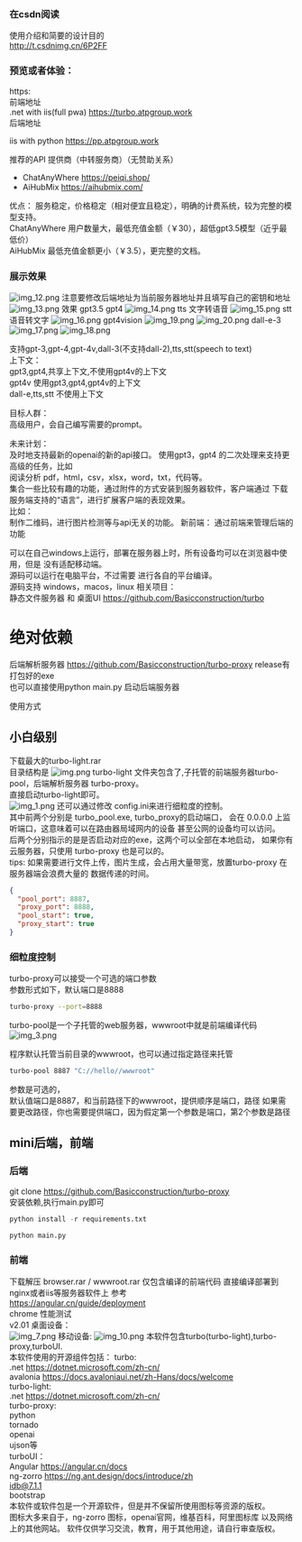 ### 在csdn阅读
使用介绍和简要的设计目的  
http://t.csdnimg.cn/6P2FF  
### 预览或者体验：  

https:  
前端地址  
.net with iis(full pwa) https://turbo.atpgroup.work  
后端地址  
 
iis with python https://pp.atpgroup.work

推荐的API 提供商（中转服务商）（无赞助关系）  
- ChatAnyWhere https://peiqi.shop/
- AiHubMix https://aihubmix.com/

优点： 服务稳定，价格稳定（相对便宜且稳定），明确的计费系统，较为完整的模型支持。  
ChatAnyWhere 用户数量大，最低充值金额（￥30），超低gpt3.5模型（近乎最低价）  
AiHubMix 最低充值金额更小（￥3.5），更完整的文档。  

### 展示效果

![img_12.png](img_12.png)
注意要修改后端地址为当前服务器地址并且填写自己的密钥和地址
![img_13.png](img_13.png)
效果
gpt3.5 gpt4
![img_14.png](img_14.png)
tts 文字转语音
![img_15.png](img_15.png)
stt 语音转文字
![img_16.png](img_16.png)
gpt4vision
![img_19.png](img_19.png)
![img_20.png](img_20.png)
dall-e-3
![img_17.png](img_17.png)
![img_18.png](img_18.png)

 
支持gpt-3,gpt-4,gpt-4v,dall-3(不支持dall-2),tts,stt(speech to text)  
上下文：  
gpt3,gpt4,共享上下文,不使用gpt4v的上下文  
gpt4v 使用gpt3,gpt4,gpt4v的上下文  
dall-e,tts,stt 不使用上下文  

目标人群：  
高级用户，会自己编写需要的prompt。  

未来计划：  
及时地支持最新的openai的新的api接口。
使用gpt3，gpt4 的二次处理来支持更高级的任务，比如  
阅读分析 pdf，html，csv，xlsx，word，txt，代码等。  
集合一些比较有趣的功能，通过附件的方式安装到服务器软件，客户端通过
下载服务端支持的“语言”，进行扩展客户端的表现效果。  
比如：  
制作二维码，进行图片检测等与api无关的功能。
新前端： 通过前端来管理后端的功能  

可以在自己windows上运行，部署在服务器上时，所有设备均可以在浏览器中使用，但是
没有适配移动端。  
源码可以运行在电脑平台，不过需要 进行各自的平台编译。  
源码支持 windows，macos，linux
相关项目：  
静态文件服务器 和 桌面UI
https://github.com/Basicconstruction/turbo
# 绝对依赖
后端解析服务器 https://github.com/Basicconstruction/turbo-proxy
release有打包好的exe  
也可以直接使用python main.py 启动后端服务器


使用方式  
## 小白级别
下载最大的turbo-light.rar  
目录结构是
![img.png](img.png)
turbo-light 文件夹包含了,子托管的前端服务器turbo-pool，后端解析服务器
turbo-proxy。  
直接启动turbo-light即可。  
![img_1.png](img_1.png)
还可以通过修改 config.ini来进行细粒度的控制。  
其中前两个分别是 turbo_pool.exe, turbo_proxy的启动端口，
会在 0.0.0.0 上监听端口，这意味着可以在路由器局域网内的设备
甚至公网的设备均可以访问。  
后两个分别指示的是是否启动对应的exe，这两个可以全部在本地启动，
如果你有云服务器，只使用 turbo-proxy 也是可以的。  
tips: 如果需要进行文件上传，图片生成，会占用大量带宽，放置turbo-proxy
在服务器端会浪费大量的 数据传递的时间。  
```json
{
  "pool_port": 8887,
  "proxy_port": 8888,
  "pool_start": true,
  "proxy_start": true
}
```

### 细粒度控制
turbo-proxy可以接受一个可选的端口参数  
参数形式如下，默认端口是8888
```bash
turbo-proxy --port=8888
```
turbo-pool是一个子托管的web服务器，wwwroot中就是前端编译代码 
![img_3.png](img_3.png)

程序默认托管当前目录的wwwroot，也可以通过指定路径来托管
```bash
turbo-pool 8887 "C://hello//wwwroot"
```
参数是可选的，  
默认值端口是8887，和当前路径下的wwwroot，提供顺序是端口，路径
如果需要更改路径，你也需要提供端口，因为假定第一个参数是端口，第2个参数是路径


## mini后端，前端
### 后端
git clone https://github.com/Basicconstruction/turbo-proxy  
安装依赖,执行main.py即可
```python
python install -r requirements.txt

python main.py
```
### 前端
下载解压 browser.rar / wwwroot.rar 仅包含编译的前端代码
直接编译部署到nginx或者iis等服务器软件上
参考  
https://angular.cn/guide/deployment  
chrome 性能测试  
v2.01
桌面设备：  
![img_7.png](img_7.png)
移动设备: 
![img_10.png](img_10.png)
本软件包含turbo(turbo-light),turbo-proxy,turboUI.  
本软件使用的开源组件包括： 
turbo:  
.net https://dotnet.microsoft.com/zh-cn/  
avalonia https://docs.avaloniaui.net/zh-Hans/docs/welcome  
turbo-light:  
.net https://dotnet.microsoft.com/zh-cn/  
turbo-proxy:  
python  
tornado  
openai  
ujson等  
turboUI：  
Angular https://angular.cn/docs  
ng-zorro https://ng.ant.design/docs/introduce/zh  
idb@7.1.1  
bootstrap  
本软件或软件包是一个开源软件，但是并不保留所使用图标等资源的版权。  
图标大多来自于，ng-zorro 图标，openai官网，维基百科，阿里图标库 以及网络上的其他网站。
软件仅供学习交流，教育，用于其他用途，请自行审查版权。  

